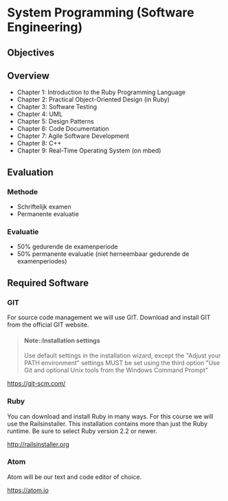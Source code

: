 # System Programming (Software Engineering)


## Objectives


## Overview



* Chapter 1: Introduction to the Ruby Programming Language
* Chapter 2: Practical Object-Oriented Design (in Ruby)
* Chapter 3: Software Testing
* Chapter 4: UML
* Chapter 5: Design Patterns
* Chapter 6: Code Documentation
* Chapter 7: Agile Software Development
* Chapter 8: C++
* Chapter 9: Real-Time Operating System (on mbed)


## Evaluation

### Methode
* Schriftelijk examen
* Permanente evaluatie


### Evaluatie
* 50% gedurende de examenperiode
* 50% permanente evaluatie (niet herneembaar gedurende de examenperiodes)


## Required Software


### GIT
For source code management we will use GIT. Download and install GIT from the official GIT website.

> #### Note::Installation settings
> Use default settings in the installation wizard, except the "Adjust your PATH environment" settings MUST be set using the third option "Use Git and optional Unix tools from the Windows Command Prompt"

https://git-scm.com/

### Ruby 

You can download and install Ruby in many ways. For this course we will use the Railsinstaller. This installation contains more than just the Ruby runtime. Be sure to select Ruby version 2.2 or newer.

http://railsinstaller.org

### Atom

Atom will be our text and code editor of choice.

https://atom.io




